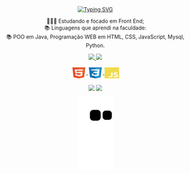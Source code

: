 <div align="center">
  <a href="https://git.io/typing-svg"><img src="https://readme-typing-svg.demolab.com?  font=Fira+Code&pause=1000&color=8F9CA1&vCenter=true&width=435&lines=Ol%C3%A1+Sejam+bem-vindos(as)!!;Sou+Kennes+Eduardo.;Tenho+22+anos.;Estudando+para+ser+Dev.+Front+End!!!" alt="Typing SVG" /></a>
 
</div>  
<div align="center">
  <p>👩🏻‍💻 Estudando e focado em Front End;
  <br>📚 Linguagens que aprendi na faculdade: <br>
    📚 POO em Java, Programação WEB em HTML, CSS, JavaScript, Mysql, Python.</p>
</div>   

<div align="center">
  <a href="https://github.com/KennesEduardo">
  <img height="180em" src="https://github-readme-stats.vercel.app/api?username=KennesEduardo&show_icons=true&theme=dark&include_all_commits=true&count_private=true"/>
  <img height="180em" src="https://github-readme-stats.vercel.app/api/top-langs/?username=KennesEduardo&layout=compact&langs_count=7&theme=dark"/>
</div>
  
<div style="display: inline_block" align="center"><br>
  <img align="center" alt="Kennes-HTML" height="30" width="40" src="https://raw.githubusercontent.com/devicons/devicon/master/icons/html5/html5-original.svg">
  <img align="center" alt="Kennes-CSS" height="30" width="40" src="https://raw.githubusercontent.com/devicons/devicon/master/icons/css3/css3-original.svg">
  <img align="center" alt="Kennes-Js" height="30" width="40" src="https://raw.githubusercontent.com/devicons/devicon/master/icons/javascript/javascript-plain.svg"> 
</div>  
<br>
<div align="center"> 
  <a href = "KennesEduardo@gmail.com"><img src="https://img.shields.io/badge/-Gmail-%23333?style=for-the-badge&logo=gmail&logoColor=white" target="_blank"></a>
  <a href="https://www.linkedin.com/in/kennes-eduardo-52165b239/" target="_blank"><img src="https://img.shields.io/badge/-LinkedIn-%230077B5?style=for-the-badge&logo=linkedin&logoColor=white" target="_blank"></a> 
 
  ![Snake animation](https://github.com/KennesEduardo/KennesEduardo/blob/output/github-contribution-grid-snake.svg)
 
</div>
 
